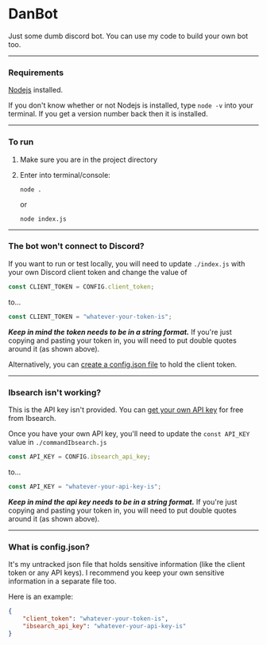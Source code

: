 # DanBot
Just some dumb discord bot. You can use my code to build your own bot too.

----

### Requirements
[Nodejs](https://nodejs.org/en/) installed.

If you don't know whether or not Nodejs is installed, type ```node -v``` into your terminal. If you get a version number back then it is installed.

----

### To run
1. Make sure you are in the project directory
2. Enter into terminal/console: 
    
    ```node .```
    
    or 
    
    ```node index.js```

----

### The bot won't connect to Discord?
If you want to run or test locally, you will need to update `./index.js` with your own Discord client token and change the value of 

```javascript
const CLIENT_TOKEN = CONFIG.client_token;
```

to...

```javascript
const CLIENT_TOKEN = "whatever-your-token-is";
```

***Keep in mind the token needs to be in a string format.*** If you're just copying and pasting your token in, you will need to put double quotes around it (as shown above).

Alternatively, you can [create a config.json file](#what-is-configjson) to hold the client token. 

----

### Ibsearch isn't working?
This is the API key isn't provided. You can [get your own API key](https://ibsearch.xxx/api/) for free from Ibsearch.

Once you have your own API key, you'll need to update the `const API_KEY` value in `./commandIbsearch.js`

```javascript
const API_KEY = CONFIG.ibsearch_api_key;
```

to...

```javascript
const API_KEY = "whatever-your-api-key-is";
```

***Keep in mind the api key needs to be in a string format.*** If you're just copying and pasting your token in, you will need to put double quotes around it (as shown above).

----

### What is config.json?
It's my untracked json file that holds sensitive information (like the client token or any API keys). I recommend you keep your own sensitive information in a separate file too.

Here is an example:

```json
{
    "client_token": "whatever-your-token-is",
    "ibsearch_api_key": "whatever-your-api-key-is"
}
```

